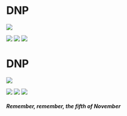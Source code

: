 # DNP

![](https://cdn.britannica.com/s:800x1000/63/102063-131-5530040E/wood-engraving-Gunpowder-Plot-cellars-Guy-Fawkes.jpg)

![](https://img.shields.io/github/last-commit/via-jesper/dnp?style=for-the-badge) ![](https://img.shields.io/github/commit-activity/m/via-jesper/dnp?style=for-the-badge) ![](https://img.shields.io/github/last-commit/via-jesper/dnp?style=for-the-badge)

# DNP

![](https://cdn.britannica.com/s:800x1000/63/102063-131-5530040E/wood-engraving-Gunpowder-Plot-cellars-Guy-Fawkes.jpg)

![](https://img.shields.io/github/last-commit/via-jesper/dnp?style=for-the-badge) ![](https://img.shields.io/github/commit-activity/m/via-jesper/dnp?style=for-the-badge) ![](https://img.shields.io/github/last-commit/via-jesper/dnp?style=for-the-badge)


##### Remember, remember, the fifth of November
